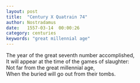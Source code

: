 ```yaml
---
layout: post
title:  "Century X Quatrain 74"
author: Nostradamus
date:   1557-03-14  00:00:26
category: centuries
keywords: "great millennial age"
---
```

The year of the great seventh number accomplished,  
It will appear at the time of the games of slaughter:  
Not far from the great millennial age,  
When the buried will go out from their tombs.
